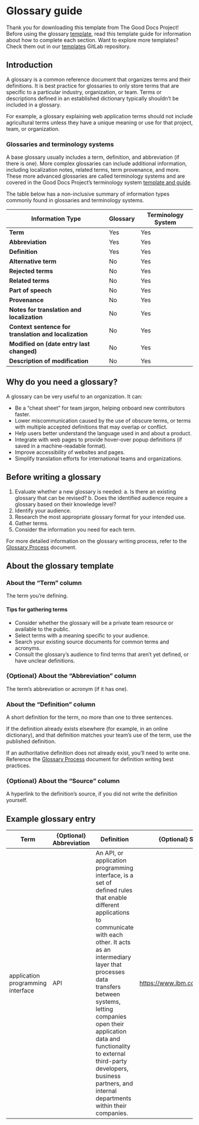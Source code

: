 # Glossary guide

Thank you for downloading this template from The Good Docs Project! Before using the glossary [template](https://gitlab.com/tgdp/templates/-/blob/main/glossary/guide-glossary.md), read this template guide for information about how to complete each section. Want to explore more templates? Check them out in our [templates](https://gitlab.com/tgdp/templates) GitLab repository.
## Introduction
A glossary is a common reference document that organizes terms and their definitions. It is best practice for glossaries to only store terms that are specific to a particular industry, organization, or team. Terms or descriptions defined in an established dictionary typically shouldn’t be included in a glossary.

For example, a glossary explaining web application terms should not include agricultural terms unless they have a unique meaning or use for that project, team, or organization.
### Glossaries and terminology systems
A base glossary usually includes a term, definition, and abbreviation (if there is one). More complex glossaries can include additional information, including localization notes, related terms, term provenance, and more. These more advanced glossaries are called terminology systems and are covered in the Good Docs Project’s terminology system [template and guide](https://gitlab.com/tgdp/templates/-/blob/main/terminology-system/guide-terminology-system.md?ref_type=heads).

The table below has a non-inclusive summary of information types commonly found in glossaries and terminology systems.

| Information Type | Glossary | Terminology System |
| --- | --- | --- |
| **Term** | Yes | Yes |
| **Abbreviation** | Yes | Yes |
| **Definition** | Yes | Yes |
| **Alternative term** | No | Yes |
| **Rejected terms** | No | Yes |
| **Related terms** | No | Yes |
| **Part of speech** | No | Yes |
| **Provenance** | No | Yes |
| **Notes for translation and localization** | No | Yes |
| **Context sentence for translation and localization** | No | Yes |
| **Modified on (date entry last changed)** | No | Yes |
| **Description of modification** | No | Yes |

## Why do you need a glossary?
A glossary can be very useful to an organization. It can:
- Be a “cheat sheet” for team jargon, helping onboard new contributors faster.
- Lower miscommunication caused by the use of obscure terms, or terms with multiple accepted definitions that may overlap or conflict.
- Help users better understand the language used in and about a product.
- Integrate with web pages to provide hover-over popup definitions (if saved in a machine-readable format).
- Improve accessibility of websites and pages.
- Simplify translation efforts for international teams and organizations.

## Before writing a glossary
1. Evaluate whether a new glossary is needed:
    a. Is there an existing glossary that can be revised?
    b. Does the identified audience require a glossary based on their knowledge level?
2. Identify your audience.
3. Research the most appropriate glossary format for your intended use.
4. Gather terms.
5. Consider the information you need for each term.

For more detailed information on the glossary writing process, refer to the [Glossary Process](https://gitlab.com/tgdp/templates/-/blob/main/glossary/process-glossary.md) document.

## About the glossary template
### About the “Term” column
The term you’re defining.
#### Tips for gathering terms
- Consider whether the glossary will be a private team resource or available to the public.
- Select terms with a meaning specific to your audience.
- Search your existing source documents for common terms and acronyms.
- Consult the glossary’s audience to find terms that aren’t yet defined, or have unclear definitions.

### {Optional} About the “Abbreviation” column
The term’s abbreviation or acronym (if it has one).

### About the “Definition” column
A short definition for the term, no more than one to three sentences.

If the definition already exists elsewhere (for example, in an online dictionary), and that definition matches your team’s use of the term, use the published definition.

If an authoritative definition does not already exist, you’ll need to write one. Reference the [Glossary Process](https://gitlab.com/tgdp/templates/-/blob/main/glossary/process-glossary.md) document for definition writing best practices.

### {Optional} About the “Source” column
A hyperlink to the definition’s source, if you did not write the definition yourself.

## Example glossary entry
| Term | {Optional} Abbreviation | Definition | {Optional} Source |
| --- | --- | --- | --- |
| application programming interface | API | An API, or application programming interface, is a set of defined rules that enable different applications to communicate with each other. It acts as an intermediary layer that processes data transfers between systems, letting companies open their application data and functionality to external third-party developers, business partners, and internal departments within their companies. | https://www.ibm.com/topics/api |

